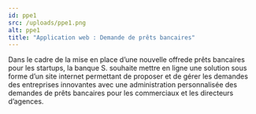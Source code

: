 ```yaml
---
id: ppe1
src: /uploads/ppe1.png
alt: ppe1
title: "Application web : Demande de prêts bancaires"
---
```

Dans le cadre de la mise en place d’une nouvelle offrede prêts bancaires pour les startups, la banque S. souhaite mettre en ligne une solution sous forme d’un site internet permettant de proposer et de gérer les demandes des entreprises innovantes avec une administration personnalisée des demandes de prêts bancaires pour les commerciaux et les directeurs d’agences.